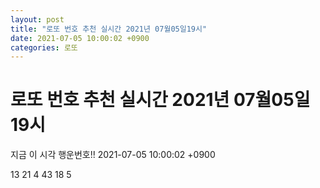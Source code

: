 ```yaml
---
layout: post
title: "로또 번호 추천 실시간 2021년 07월05일19시"
date: 2021-07-05 10:00:02 +0900
categories: 로또
---
```


# 로또 번호 추천 실시간 2021년 07월05일19시

지금 이 시각 행운번호!! 2021-07-05 10:00:02 +0900

 13  21  4  43  18  5 

